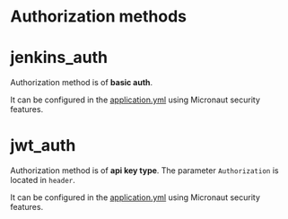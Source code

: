 # Authorization methods
<a id="name"></a>
# jenkins_auth
Authorization method is of **basic auth**.

It can be configured in the [application.yml](src/main/resources/application.yml) using Micronaut security features.
<a id="name"></a>
# jwt_auth
Authorization method is of **api key type**. The parameter `Authorization` is located in `header`.

It can be configured in the [application.yml](src/main/resources/application.yml) using Micronaut security features.
